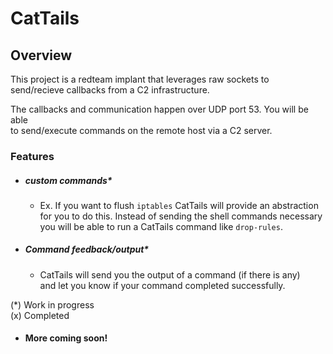 # CatTails

## Overview  
This project is a redteam implant that leverages raw sockets to  
send/recieve callbacks from a C2 infrastructure.  
  
The callbacks and communication happen over UDP port 53. You will be able  
to send/execute commands on the remote host via a C2 server.  

### Features

- ##### custom commands*
    - Ex. If you want to flush `iptables` CatTails will provide an
      abstraction for you to do this. Instead of sending the shell commands
      necessary you will be able to run a CatTails command like `drop-rules`. 
- ##### Command feedback/output*
    - CatTails will send you the output of a command (if there is any)  
      and let you know if your command completed successfully.  

(*) Work in progress  
(x) Completed

- #### More coming soon!
